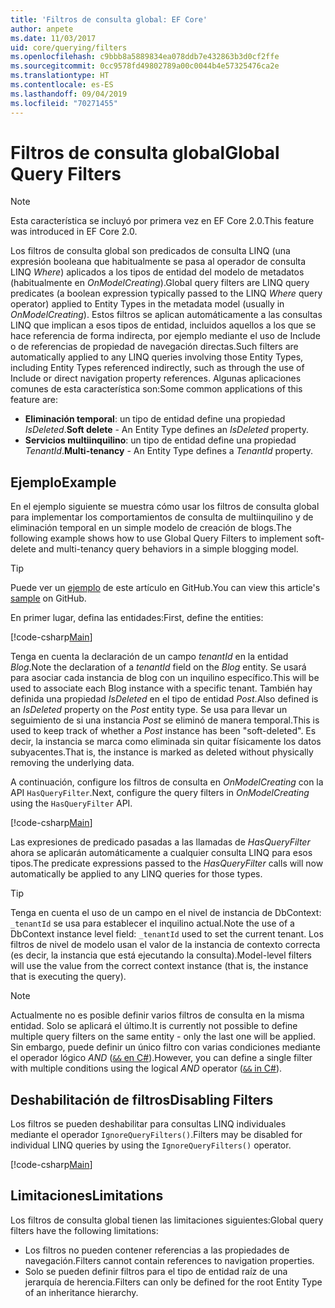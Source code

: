 ```yaml
---
title: 'Filtros de consulta global: EF Core'
author: anpete
ms.date: 11/03/2017
uid: core/querying/filters
ms.openlocfilehash: c9bbb8a5889834ea078ddb7e432863b3d0cf2ffe
ms.sourcegitcommit: 0cc9578fd49802789a00c0044b4e57325476ca2e
ms.translationtype: HT
ms.contentlocale: es-ES
ms.lasthandoff: 09/04/2019
ms.locfileid: "70271455"
---
```

# <a name="global-query-filters"></a><span data-ttu-id="99b67-102">Filtros de consulta global</span><span class="sxs-lookup"><span data-stu-id="99b67-102">Global Query Filters</span></span>

> [!NOTE]
> <span data-ttu-id="99b67-103">Esta característica se incluyó por primera vez en EF Core 2.0.</span><span class="sxs-lookup"><span data-stu-id="99b67-103">This feature was introduced in EF Core 2.0.</span></span>

<span data-ttu-id="99b67-104">Los filtros de consulta global son predicados de consulta LINQ (una expresión booleana que habitualmente se pasa al operador de consulta LINQ *Where*) aplicados a los tipos de entidad del modelo de metadatos (habitualmente en *OnModelCreating*).</span><span class="sxs-lookup"><span data-stu-id="99b67-104">Global query filters are LINQ query predicates (a boolean expression typically passed to the LINQ *Where* query operator) applied to Entity Types in the metadata model (usually in *OnModelCreating*).</span></span> <span data-ttu-id="99b67-105">Estos filtros se aplican automáticamente a las consultas LINQ que implican a esos tipos de entidad, incluidos aquellos a los que se hace referencia de forma indirecta, por ejemplo mediante el uso de Include o de referencias de propiedad de navegación directas.</span><span class="sxs-lookup"><span data-stu-id="99b67-105">Such filters are automatically applied to any LINQ queries involving those Entity Types, including Entity Types referenced indirectly, such as through the use of Include or direct navigation property references.</span></span> <span data-ttu-id="99b67-106">Algunas aplicaciones comunes de esta característica son:</span><span class="sxs-lookup"><span data-stu-id="99b67-106">Some common applications of this feature are:</span></span>

* <span data-ttu-id="99b67-107">**Eliminación temporal**: un tipo de entidad define una propiedad *IsDeleted*.</span><span class="sxs-lookup"><span data-stu-id="99b67-107">**Soft delete** - An Entity Type defines an *IsDeleted* property.</span></span>
* <span data-ttu-id="99b67-108">**Servicios multiinquilino**: un tipo de entidad define una propiedad *TenantId*.</span><span class="sxs-lookup"><span data-stu-id="99b67-108">**Multi-tenancy** - An Entity Type defines a *TenantId* property.</span></span>

## <a name="example"></a><span data-ttu-id="99b67-109">Ejemplo</span><span class="sxs-lookup"><span data-stu-id="99b67-109">Example</span></span>

<span data-ttu-id="99b67-110">En el ejemplo siguiente se muestra cómo usar los filtros de consulta global para implementar los comportamientos de consulta de multiinquilino y de eliminación temporal en un simple modelo de creación de blogs.</span><span class="sxs-lookup"><span data-stu-id="99b67-110">The following example shows how to use Global Query Filters to implement soft-delete and multi-tenancy query behaviors in a simple blogging model.</span></span>

> [!TIP]
> <span data-ttu-id="99b67-111">Puede ver un [ejemplo](https://github.com/aspnet/EntityFramework.Docs/tree/master/samples/core/QueryFilters) de este artículo en GitHub.</span><span class="sxs-lookup"><span data-stu-id="99b67-111">You can view this article's [sample](https://github.com/aspnet/EntityFramework.Docs/tree/master/samples/core/QueryFilters) on GitHub.</span></span>

<span data-ttu-id="99b67-112">En primer lugar, defina las entidades:</span><span class="sxs-lookup"><span data-stu-id="99b67-112">First, define the entities:</span></span>

[!code-csharp[Main](../../../samples/core/QueryFilters/Program.cs#Entities)]

<span data-ttu-id="99b67-113">Tenga en cuenta la declaración de un campo _tenantId_ en la entidad _Blog_.</span><span class="sxs-lookup"><span data-stu-id="99b67-113">Note the declaration of a _tenantId_ field on the _Blog_ entity.</span></span> <span data-ttu-id="99b67-114">Se usará para asociar cada instancia de blog con un inquilino específico.</span><span class="sxs-lookup"><span data-stu-id="99b67-114">This will be used to associate each Blog instance with a specific tenant.</span></span> <span data-ttu-id="99b67-115">También hay definida una propiedad _IsDeleted_ en el tipo de entidad _Post_.</span><span class="sxs-lookup"><span data-stu-id="99b67-115">Also defined is an _IsDeleted_ property on the _Post_ entity type.</span></span> <span data-ttu-id="99b67-116">Se usa para llevar un seguimiento de si una instancia _Post_ se eliminó de manera temporal.</span><span class="sxs-lookup"><span data-stu-id="99b67-116">This is used to keep track of whether a _Post_ instance has been "soft-deleted".</span></span> <span data-ttu-id="99b67-117">Es decir, la instancia se marca como eliminada sin quitar físicamente los datos subyacentes.</span><span class="sxs-lookup"><span data-stu-id="99b67-117">That is, the instance is marked as deleted without physically removing the underlying data.</span></span>

<span data-ttu-id="99b67-118">A continuación, configure los filtros de consulta en _OnModelCreating_ con la API `HasQueryFilter`.</span><span class="sxs-lookup"><span data-stu-id="99b67-118">Next, configure the query filters in _OnModelCreating_ using the `HasQueryFilter` API.</span></span>

[!code-csharp[Main](../../../samples/core/QueryFilters/Program.cs#Configuration)]

<span data-ttu-id="99b67-119">Las expresiones de predicado pasadas a las llamadas de _HasQueryFilter_ ahora se aplicarán automáticamente a cualquier consulta LINQ para esos tipos.</span><span class="sxs-lookup"><span data-stu-id="99b67-119">The predicate expressions passed to the _HasQueryFilter_ calls will now automatically be applied to any LINQ queries for those types.</span></span>

> [!TIP]
> <span data-ttu-id="99b67-120">Tenga en cuenta el uso de un campo en el nivel de instancia de DbContext: `_tenantId` se usa para establecer el inquilino actual.</span><span class="sxs-lookup"><span data-stu-id="99b67-120">Note the use of a DbContext instance level field: `_tenantId` used to set the current tenant.</span></span> <span data-ttu-id="99b67-121">Los filtros de nivel de modelo usan el valor de la instancia de contexto correcta (es decir, la instancia que está ejecutando la consulta).</span><span class="sxs-lookup"><span data-stu-id="99b67-121">Model-level filters will use the value from the correct context instance (that is, the instance that is executing the query).</span></span>

> [!NOTE]
> <span data-ttu-id="99b67-122">Actualmente no es posible definir varios filtros de consulta en la misma entidad. Solo se aplicará el último.</span><span class="sxs-lookup"><span data-stu-id="99b67-122">It is currently not possible to define multiple query filters on the same entity - only the last one will be applied.</span></span> <span data-ttu-id="99b67-123">Sin embargo, puede definir un único filtro con varias condiciones mediante el operador lógico _AND_ ([`&&` en C#](https://docs.microsoft.com/dotnet/csharp/language-reference/operators/boolean-logical-operators#conditional-logical-and-operator-)).</span><span class="sxs-lookup"><span data-stu-id="99b67-123">However, you can define a single filter with multiple conditions using the logical _AND_ operator ([`&&` in C#](https://docs.microsoft.com/dotnet/csharp/language-reference/operators/boolean-logical-operators#conditional-logical-and-operator-)).</span></span>

## <a name="disabling-filters"></a><span data-ttu-id="99b67-124">Deshabilitación de filtros</span><span class="sxs-lookup"><span data-stu-id="99b67-124">Disabling Filters</span></span>

<span data-ttu-id="99b67-125">Los filtros se pueden deshabilitar para consultas LINQ individuales mediante el operador `IgnoreQueryFilters()`.</span><span class="sxs-lookup"><span data-stu-id="99b67-125">Filters may be disabled for individual LINQ queries by using the `IgnoreQueryFilters()` operator.</span></span>

[!code-csharp[Main](../../../samples/core/QueryFilters/Program.cs#IgnoreFilters)]

## <a name="limitations"></a><span data-ttu-id="99b67-126">Limitaciones</span><span class="sxs-lookup"><span data-stu-id="99b67-126">Limitations</span></span>

<span data-ttu-id="99b67-127">Los filtros de consulta global tienen las limitaciones siguientes:</span><span class="sxs-lookup"><span data-stu-id="99b67-127">Global query filters have the following limitations:</span></span>

* <span data-ttu-id="99b67-128">Los filtros no pueden contener referencias a las propiedades de navegación.</span><span class="sxs-lookup"><span data-stu-id="99b67-128">Filters cannot contain references to navigation properties.</span></span>
* <span data-ttu-id="99b67-129">Solo se pueden definir filtros para el tipo de entidad raíz de una jerarquía de herencia.</span><span class="sxs-lookup"><span data-stu-id="99b67-129">Filters can only be defined for the root Entity Type of an inheritance hierarchy.</span></span>
